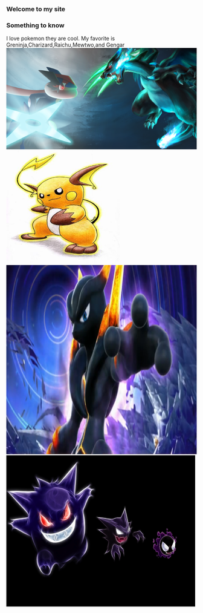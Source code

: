### Welcome to my site
### Something to know
I love pokemon they are cool. My favorite is Greninja,Charizard,Raichu,Mewtwo,and Gengar
<img src="733114.png"/>
<img src="Raichu-pokemon-21626756-342-500.jpg" height="300" width="300"/>
<img src="pokken-darkmewtwo-750.png" height="500" width="600"/>
<img src="gengar-haunter-gastly-pokemon.jpg" height="400" width="500"/>
 











